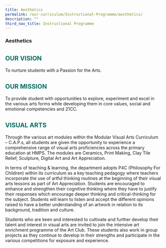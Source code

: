 ```yaml
---
title: Aesthetics
permalink: /our-curriculum/Instructional-Programme/aesthetics/
description: ""
third_nav_title: Instructional Programme
---
```

### **Aesthetics**

<b style="color:#016C62; font-size:20px; line-height: 3;">OUR VISION</b><br>
To nurture students with a Passion for the Arts.

<b style="color:#016C62; font-size:20px; line-height: 3;">OUR MISSION</b><br>
To provide student with opportunities to explore, experiment and excel in the various arts forms while developing them in core values, social and emotional competencies and 21CC.

<b style="color:#016C62; font-size:20px; line-height: 3;">VISUAL ARTS</b><br>
Through the various art modules within the Modular Visual Arts Curriculum – C.A.P.s, all students are given the opportunity to experience a comprehensive range of visual arts proficiencies across the primary education at HMPS. The modules are Ceramics, Print Making, Clay Tile Relief, Sculpture, Digital Art and Art Appreciation.

In terms of teaching & learning, the department adopts P4C (Philosophy For Children) within its curriculum as a key teaching pedagogy where teachers incorporate the use of artful thinking routines at the beginning of their visual arts lessons as part of Art Appreciation. Students are encouraged to enhance and strengthen their cognitive thinking where they have to justify their responses which encourage deeper thinking and critical-thinking for the subject. Students will learn to listen and accept the different opinions raised to have a better understanding of an artwork in relation to its background, tradition and culture.

Students who are keen and interested to cultivate and further develop their talent and interest in visual arts are invited to join the intensive art enrichment programme of the Art Club. These students also work in group projects as they continue to develop in their strengths and participate in the various competitions for exposure and experience.